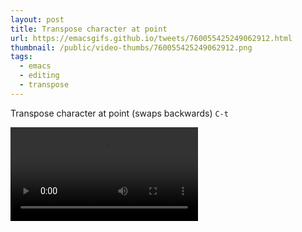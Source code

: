 ```yaml
---
layout: post
title: Transpose character at point
url: https://emacsgifs.github.io/tweets/760055425249062912.html
thumbnail: /public/video-thumbs/760055425249062912.png
tags:
  - emacs
  - editing
  - transpose
---
```


Transpose character at point (swaps backwards) `C-t`

<video controls autoplay loop>
  <source src="/public/videos/760055425249062912.mp4" type="video/mp4">
    Sorry your browser does not support the video tag, maybe time to upgrade?
</video>

